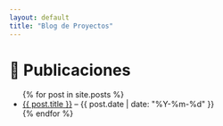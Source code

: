 ```yaml
---
layout: default
title: "Blog de Proyectos"
---
```


# 📑 Publicaciones

<ul>
  {% for post in site.posts %}
    <li>
      <a href="{{ post.url | relative_url }}">{{ post.title }}</a> – {{ post.date | date: "%Y-%m-%d" }}
    </li>
  {% endfor %}
</ul>
